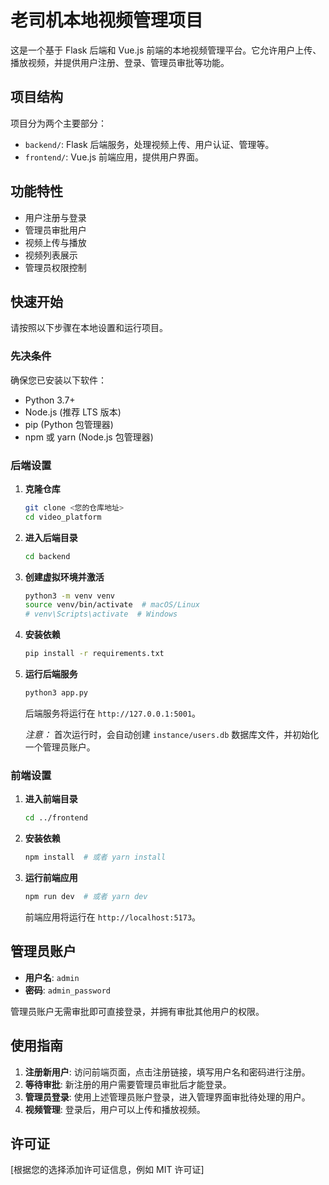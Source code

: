 # 老司机本地视频管理项目

这是一个基于 Flask 后端和 Vue.js 前端的本地视频管理平台。它允许用户上传、播放视频，并提供用户注册、登录、管理员审批等功能。

## 项目结构

项目分为两个主要部分：

- `backend/`: Flask 后端服务，处理视频上传、用户认证、管理等。
- `frontend/`: Vue.js 前端应用，提供用户界面。

## 功能特性

- 用户注册与登录
- 管理员审批用户
- 视频上传与播放
- 视频列表展示
- 管理员权限控制

## 快速开始

请按照以下步骤在本地设置和运行项目。

### 先决条件

确保您已安装以下软件：

- Python 3.7+
- Node.js (推荐 LTS 版本)
- pip (Python 包管理器)
- npm 或 yarn (Node.js 包管理器)

### 后端设置

1.  **克隆仓库**

    ```bash
    git clone <您的仓库地址>
    cd video_platform
    ```

2.  **进入后端目录**

    ```bash
    cd backend
    ```

3.  **创建虚拟环境并激活**

    ```bash
    python3 -m venv venv
    source venv/bin/activate  # macOS/Linux
    # venv\Scripts\activate  # Windows
    ```

4.  **安装依赖**

    ```bash
    pip install -r requirements.txt
    ```

5.  **运行后端服务**

    ```bash
    python3 app.py
    ```

    后端服务将运行在 `http://127.0.0.1:5001`。

    *注意：* 首次运行时，会自动创建 `instance/users.db` 数据库文件，并初始化一个管理员账户。

### 前端设置

1.  **进入前端目录**

    ```bash
    cd ../frontend
    ```

2.  **安装依赖**

    ```bash
    npm install  # 或者 yarn install
    ```

3.  **运行前端应用**

    ```bash
    npm run dev  # 或者 yarn dev
    ```

    前端应用将运行在 `http://localhost:5173`。

## 管理员账户

- **用户名**: `admin`
- **密码**: `admin_password`

管理员账户无需审批即可直接登录，并拥有审批其他用户的权限。

## 使用指南

1.  **注册新用户**: 访问前端页面，点击注册链接，填写用户名和密码进行注册。
2.  **等待审批**: 新注册的用户需要管理员审批后才能登录。
3.  **管理员登录**: 使用上述管理员账户登录，进入管理界面审批待处理的用户。
4.  **视频管理**: 登录后，用户可以上传和播放视频。

## 许可证

[根据您的选择添加许可证信息，例如 MIT 许可证]
